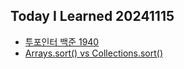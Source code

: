 Today I Learned 20241115
---

- [투포인터 백준 1940](../../algorithm/java/baekjoon/투포인터/Main_1940.java)
- [Arrays.sort() vs Collections.sort()](../../java/collection/Arrays.sort()_vs_Collections.sort().md)
 

